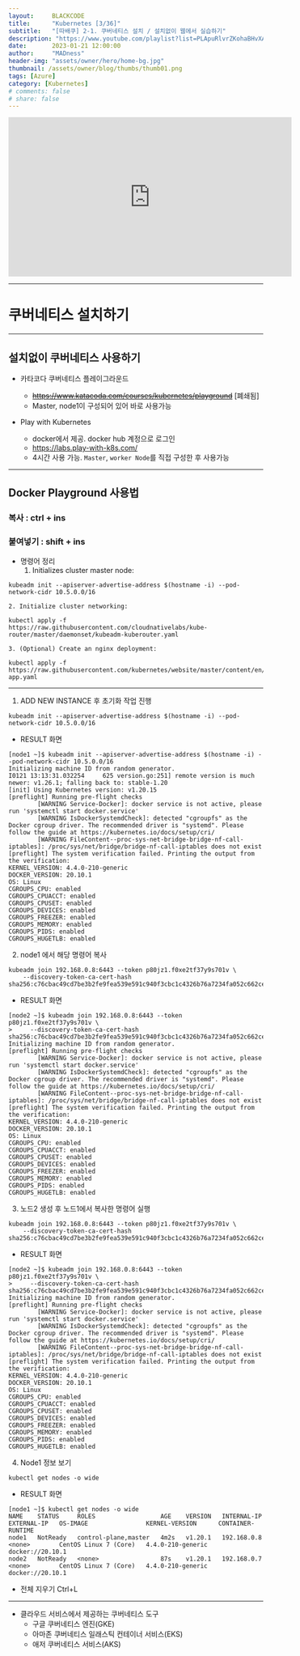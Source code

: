 ```yaml
---
layout:     BLACKCODE
title:      "Kubernetes [3/36]"
subtitle:   "[따배쿠] 2-1. 쿠버네티스 설치 / 설치없이 웹에서 실습하기"
description: "https://www.youtube.com/playlist?list=PLApuRlvrZKohaBHvXAOhUD-RxD0uQ3z0c"
date:       2023-01-21 12:00:00
author:     "MADness"
header-img: "assets/owner/hero/home-bg.jpg"
thumbnail: /assets/owner/blog/thumbs/thumb01.png
tags: [Azure]
category: [Kubernetes]
# comments: false
# share: false
---
```


<iframe width="560" height="315" 
src="https://www.youtube.com/embed/yAc6_ml4JCA?list=PLApuRlvrZKohaBHvXAOhUD-RxD0uQ3z0c" 
title="[따배쿠] 2-1. 쿠버네티스 설치 / 설치없이 웹에서 실습하기" 
frameborder="0" allow="accelerometer; autoplay; clipboard-write; encrypted-media; gyroscope; picture-in-picture; web-share" allowfullscreen></iframe>

---

# 쿠버네티스 설치하기

---

## 설치없이 쿠버네티스 사용하기
- 카타코다 쿠버네티스 플레이그라운드
    - ~~https://www.katacoda.com/courses/kubernetes/playground~~ [폐쇄됨]
    - Master, node1이 구성되어 있어 바로 사용가능

- Play with Kubernetes
    - docker에서 제공. docker hub 계정으로 로그인
    - https://labs.play-with-k8s.com/
    - 4시간 사용 가능. `Master`, `worker Node`를 직접 구성한 후 사용가능

---

## Docker Playground 사용법
### 복사 : ctrl + ins
### 붙여넣기 : shift + ins

- 명령어 정리
    1. Initializes cluster master node:
```
kubeadm init --apiserver-advertise-address $(hostname -i) --pod-network-cidr 10.5.0.0/16
```

    2. Initialize cluster networking:
```
kubectl apply -f https://raw.githubusercontent.com/cloudnativelabs/kube-router/master/daemonset/kubeadm-kuberouter.yaml
```

    3. (Optional) Create an nginx deployment:
```
kubectl apply -f https://raw.githubusercontent.com/kubernetes/website/master/content/en/examples/application/nginx-app.yaml
```

---

1. ADD NEW INSTANCE 후 초기화 작업 진행
```
kubeadm init --apiserver-advertise-address $(hostname -i) --pod-network-cidr 10.5.0.0/16
```
* RESULT 화면
```
[node1 ~]$ kubeadm init --apiserver-advertise-address $(hostname -i) --pod-network-cidr 10.5.0.0/16
Initializing machine ID from random generator.
I0121 13:13:31.032254     625 version.go:251] remote version is much newer: v1.26.1; falling back to: stable-1.20
[init] Using Kubernetes version: v1.20.15
[preflight] Running pre-flight checks
        [WARNING Service-Docker]: docker service is not active, please run 'systemctl start docker.service'
        [WARNING IsDockerSystemdCheck]: detected "cgroupfs" as the Docker cgroup driver. The recommended driver is "systemd". Please follow the guide at https://kubernetes.io/docs/setup/cri/
        [WARNING FileContent--proc-sys-net-bridge-bridge-nf-call-iptables]: /proc/sys/net/bridge/bridge-nf-call-iptables does not exist
[preflight] The system verification failed. Printing the output from the verification:
KERNEL_VERSION: 4.4.0-210-generic
DOCKER_VERSION: 20.10.1
OS: Linux
CGROUPS_CPU: enabled
CGROUPS_CPUACCT: enabled
CGROUPS_CPUSET: enabled
CGROUPS_DEVICES: enabled
CGROUPS_FREEZER: enabled
CGROUPS_MEMORY: enabled
CGROUPS_PIDS: enabled
CGROUPS_HUGETLB: enabled
```


2. node1 에서 해당 명령어 복사
```
kubeadm join 192.168.0.8:6443 --token p80jz1.f0xe2tf37y9s701v \
    --discovery-token-ca-cert-hash sha256:c76cbac49cd7be3b2fe9fea539e591c940f3cbc1c4326b76a7234fa052c662ce 
```
* RESULT 화면
```
[node2 ~]$ kubeadm join 192.168.0.8:6443 --token p80jz1.f0xe2tf37y9s701v \
>     --discovery-token-ca-cert-hash sha256:c76cbac49cd7be3b2fe9fea539e591c940f3cbc1c4326b76a7234fa052c662ce
Initializing machine ID from random generator.
[preflight] Running pre-flight checks
        [WARNING Service-Docker]: docker service is not active, please run 'systemctl start docker.service'
        [WARNING IsDockerSystemdCheck]: detected "cgroupfs" as the Docker cgroup driver. The recommended driver is "systemd". Please follow the guide at https://kubernetes.io/docs/setup/cri/
        [WARNING FileContent--proc-sys-net-bridge-bridge-nf-call-iptables]: /proc/sys/net/bridge/bridge-nf-call-iptables does not exist
[preflight] The system verification failed. Printing the output from the verification:
KERNEL_VERSION: 4.4.0-210-generic
DOCKER_VERSION: 20.10.1
OS: Linux
CGROUPS_CPU: enabled
CGROUPS_CPUACCT: enabled
CGROUPS_CPUSET: enabled
CGROUPS_DEVICES: enabled
CGROUPS_FREEZER: enabled
CGROUPS_MEMORY: enabled
CGROUPS_PIDS: enabled
CGROUPS_HUGETLB: enabled
```

3. 노드2 생성 후 노드1에서 복사한 명령어 실행
```
kubeadm join 192.168.0.8:6443 --token p80jz1.f0xe2tf37y9s701v \
    --discovery-token-ca-cert-hash sha256:c76cbac49cd7be3b2fe9fea539e591c940f3cbc1c4326b76a7234fa052c662ce 
```
* RESULT 화면
```
[node2 ~]$ kubeadm join 192.168.0.8:6443 --token p80jz1.f0xe2tf37y9s701v \
>     --discovery-token-ca-cert-hash sha256:c76cbac49cd7be3b2fe9fea539e591c940f3cbc1c4326b76a7234fa052c662ce
Initializing machine ID from random generator.
[preflight] Running pre-flight checks
        [WARNING Service-Docker]: docker service is not active, please run 'systemctl start docker.service'
        [WARNING IsDockerSystemdCheck]: detected "cgroupfs" as the Docker cgroup driver. The recommended driver is "systemd". Please follow the guide at https://kubernetes.io/docs/setup/cri/
        [WARNING FileContent--proc-sys-net-bridge-bridge-nf-call-iptables]: /proc/sys/net/bridge/bridge-nf-call-iptables does not exist
[preflight] The system verification failed. Printing the output from the verification:
KERNEL_VERSION: 4.4.0-210-generic
DOCKER_VERSION: 20.10.1
OS: Linux
CGROUPS_CPU: enabled
CGROUPS_CPUACCT: enabled
CGROUPS_CPUSET: enabled
CGROUPS_DEVICES: enabled
CGROUPS_FREEZER: enabled
CGROUPS_MEMORY: enabled
CGROUPS_PIDS: enabled
CGROUPS_HUGETLB: enabled
```

4. Node1 정보 보기
```
kubectl get nodes -o wide
```
* RESULT 화면
```
[node1 ~]$ kubectl get nodes -o wide
NAME    STATUS     ROLES                  AGE    VERSION   INTERNAL-IP   EXTERNAL-IP   OS-IMAGE                KERNEL-VERSION      CONTAINER-RUNTIME
node1   NotReady   control-plane,master   4m2s   v1.20.1   192.168.0.8   <none>        CentOS Linux 7 (Core)   4.4.0-210-generic   docker://20.10.1
node2   NotReady   <none>                 87s    v1.20.1   192.168.0.7   <none>        CentOS Linux 7 (Core)   4.4.0-210-generic   docker://20.10.1
```

* 전체 지우기 Ctrl+L

---

* 클라우드 서비스에서 제공하는 쿠버네티스 도구
    * 구글 쿠버네티스 엔진(GKE)
    * 아마존 쿠버네티스 일래스틱 컨테이너 서비스(EKS)
    * 애저 쿠버네티스 서비스(AKS)